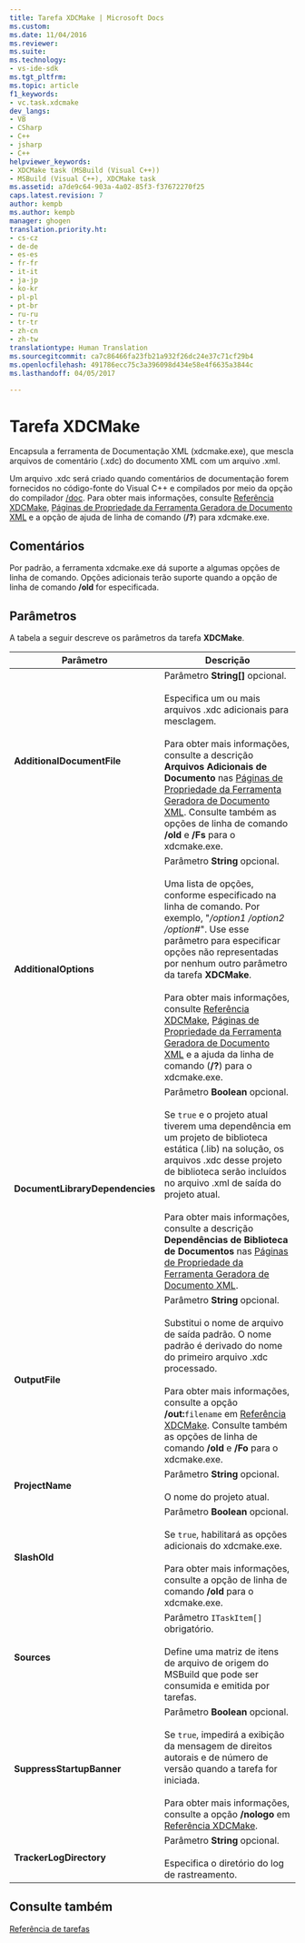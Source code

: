```yaml
---
title: Tarefa XDCMake | Microsoft Docs
ms.custom: 
ms.date: 11/04/2016
ms.reviewer: 
ms.suite: 
ms.technology:
- vs-ide-sdk
ms.tgt_pltfrm: 
ms.topic: article
f1_keywords:
- vc.task.xdcmake
dev_langs:
- VB
- CSharp
- C++
- jsharp
- C++
helpviewer_keywords:
- XDCMake task (MSBuild (Visual C++))
- MSBuild (Visual C++), XDCMake task
ms.assetid: a7de9c64-903a-4a02-85f3-f37672270f25
caps.latest.revision: 7
author: kempb
ms.author: kempb
manager: ghogen
translation.priority.ht:
- cs-cz
- de-de
- es-es
- fr-fr
- it-it
- ja-jp
- ko-kr
- pl-pl
- pt-br
- ru-ru
- tr-tr
- zh-cn
- zh-tw
translationtype: Human Translation
ms.sourcegitcommit: ca7c86466fa23fb21a932f26dc24e37c71cf29b4
ms.openlocfilehash: 491786ecc75c3a396098d434e58e4f6635a3844c
ms.lasthandoff: 04/05/2017

---
```

# <a name="xdcmake-task"></a>Tarefa XDCMake
Encapsula a ferramenta de Documentação XML (xdcmake.exe), que mescla arquivos de comentário (.xdc) do documento XML com um arquivo .xml.  
  
 Um arquivo .xdc será criado quando comentários de documentação forem fornecidos no código-fonte do Visual C++ e compilados por meio da opção do compilador [/doc](/cpp/build/reference/doc-process-documentation-comments-c-cpp). Para obter mais informações, consulte [Referência XDCMake](/cpp/ide/xdcmake-reference), [Páginas de Propriedade da Ferramenta Geradora de Documento XML](/cpp/ide/xml-document-generator-tool-property-pages) e a opção de ajuda de linha de comando (**/?**) para xdcmake.exe.  
  
## <a name="remarks"></a>Comentários  
 Por padrão, a ferramenta xdcmake.exe dá suporte a algumas opções de linha de comando. Opções adicionais terão suporte quando a opção de linha de comando **/old** for especificada.  
  
## <a name="parameters"></a>Parâmetros  
 A tabela a seguir descreve os parâmetros da tarefa **XDCMake**.  
  
|Parâmetro|Descrição|  
|---------------|-----------------|  
|**AdditionalDocumentFile**|Parâmetro **String[]** opcional.<br /><br /> Especifica um ou mais arquivos .xdc adicionais para mesclagem.<br /><br /> Para obter mais informações, consulte a descrição **Arquivos Adicionais de Documento** nas [Páginas de Propriedade da Ferramenta Geradora de Documento XML](/cpp/ide/xml-document-generator-tool-property-pages). Consulte também as opções de linha de comando **/old** e **/Fs** para o xdcmake.exe.|  
|**AdditionalOptions**|Parâmetro **String** opcional.<br /><br /> Uma lista de opções, conforme especificado na linha de comando. Por exemplo, "*/option1 /option2 /option#*". Use esse parâmetro para especificar opções não representadas por nenhum outro parâmetro da tarefa **XDCMake**.<br /><br /> Para obter mais informações, consulte [Referência XDCMake](/cpp/ide/xdcmake-reference), [Páginas de Propriedade da Ferramenta Geradora de Documento XML](/cpp/ide/xml-document-generator-tool-property-pages) e a ajuda da linha de comando (**/?**) para o xdcmake.exe.|  
|**DocumentLibraryDependencies**|Parâmetro **Boolean** opcional.<br /><br /> Se `true` e o projeto atual tiverem uma dependência em um projeto de biblioteca estática (.lib) na solução, os arquivos .xdc desse projeto de biblioteca serão incluídos no arquivo .xml de saída do projeto atual.<br /><br /> Para obter mais informações, consulte a descrição **Dependências de Biblioteca de Documentos** nas [Páginas de Propriedade da Ferramenta Geradora de Documento XML](/cpp/ide/xml-document-generator-tool-property-pages).|  
|**OutputFile**|Parâmetro **String** opcional.<br /><br /> Substitui o nome de arquivo de saída padrão. O nome padrão é derivado do nome do primeiro arquivo .xdc processado.<br /><br /> Para obter mais informações, consulte a opção **/out:**`filename` em [Referência XDCMake](/cpp/ide/xdcmake-reference). Consulte também as opções de linha de comando **/old** e **/Fo** para o xdcmake.exe.|  
|**ProjectName**|Parâmetro **String** opcional.<br /><br /> O nome do projeto atual.|  
|**SlashOld**|Parâmetro **Boolean** opcional.<br /><br /> Se `true`, habilitará as opções adicionais do xdcmake.exe.<br /><br /> Para obter mais informações, consulte a opção de linha de comando **/old** para o xdcmake.exe.|  
|**Sources**|Parâmetro `ITaskItem[]` obrigatório.<br /><br /> Define uma matriz de itens de arquivo de origem do MSBuild que pode ser consumida e emitida por tarefas.|  
|**SuppressStartupBanner**|Parâmetro **Boolean** opcional.<br /><br /> Se `true`, impedirá a exibição da mensagem de direitos autorais e de número de versão quando a tarefa for iniciada.<br /><br /> Para obter mais informações, consulte a opção **/nologo** em [Referência XDCMake](/cpp/ide/xdcmake-reference).|  
|**TrackerLogDirectory**|Parâmetro **String** opcional.<br /><br /> Especifica o diretório do log de rastreamento.|  
  
## <a name="see-also"></a>Consulte também  
 [Referência de tarefas](../msbuild/msbuild-task-reference.md)
